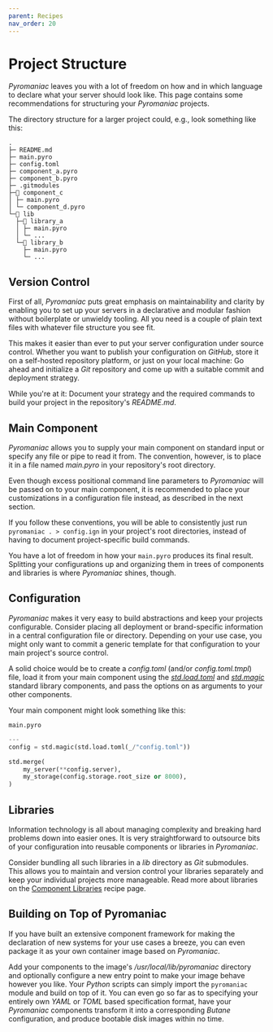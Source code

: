 ```yaml
---
parent: Recipes
nav_order: 20
---
```


# Project Structure
*Pyromaniac* leaves you with a lot of freedom on how and in which language to
declare what your server should look like. This page contains some
recommendations for structuring your *Pyromaniac* projects.

The directory structure for a larger project could, e.g., look something like
this:

```
.
├─ README.md
├─ main.pyro
├─ config.toml
├─ component_a.pyro
├─ component_b.pyro
├─ .gitmodules
├─📂 component_c
│ ├─ main.pyro
│ └─ component_d.pyro
└─📂 lib
  ├─📂 library_a
  │ ├─ main.pyro
  │ └─ ...
  └─📂 library_b
    ├─ main.pyro
    └─ ...
```

## Version Control
First of all, *Pyromaniac* puts great emphasis on maintainability and clarity
by enabling you to set up your servers in a declarative and modular fashion
without boilerplate or unwieldy tooling. All you need is a couple of plain text
files with whatever file structure you see fit.

This makes it easier than ever to put your server configuration under source
control. Whether you want to publish your configuration on *GitHub*, store it
on a self-hosted repository platform, or just on your local machine: Go ahead
and initialize a *Git* repository and come up with a suitable commit and
deployment strategy.

While you're at it: Document your strategy and the required commands to build
your project in the repository's *README.md*.

## Main Component
*Pyromaniac* allows you to supply your main component on standard input or
specify any file or pipe to read it from. The convention, however, is to place
it in a file named *main.pyro* in your repository's root directory.

Even though excess positional command line parameters to *Pyromaniac* will
be passed on to your main component, it is recommended to place your
customizations in a configuration file instead, as described in the next
section.

If you follow these conventions, you will be able to consistently just run
`pyromaniac . > config.ign` in your project's root directories, instead of
having to document project-specific build commands.

You have a lot of freedom in how your `main.pyro` produces its final result.
Splitting your configurations up and organizing them in trees of components and
libraries is where *Pyromaniac* shines, though.

## Configuration
*Pyromaniac* makes it very easy to build abstractions and keep your
projects configurable. Consider placing all deployment or brand-specific
information in a central configuration file or directory. Depending on your
use case, you might only want to commit a generic template for that
configuration to your main project's source control.

A solid choice would be to create a *config.toml* (and/or *config.toml.tmpl*)
file, load it from your main component using the [*std.load.toml*][toml] and
[*std.magic*][magic] standard library components, and pass the options on as
arguments to your other components.

Your main component might look something like this:

`main.pyro`
```python
---
config = std.magic(std.load.toml(_/"config.toml"))

std.merge(
    my_server(**config.server),
    my_storage(config.storage.root_size or 8000),
)
```

[toml]: components-stdlib.html#load-toml-from-disk-injecting-variables-using-jinja
[magic]: components-stdlib.html#wrap-value-in-magic-type-for-convenient-member-access-and-default-handling

## Libraries
Information technology is all about managing complexity and breaking hard
problems down into easier ones. It is very straightforward to outsource bits
of your configuration into reusable components or libraries in *Pyromaniac*.

Consider bundling all such libraries in a *lib* directory as *Git* submodules.
This allows you to maintain and version control your libraries separately and 
keep your individual projects more manageable. Read more about libraries on the
[Component Libraries][libraries] recipe page.

[libraries]: recipes-libraries.html

## Building on Top of Pyromaniac
If you have built an extensive component framework for making the declaration
of new systems for your use cases a breeze, you can even package it as your own
container image based on *Pyromaniac*.

Add your components to the image's */usr/local/lib/pyromaniac* directory and
optionally configure a new entry point to make your image behave however you
like. Your *Python* scripts can simply import the `pyromaniac` module and
build on top of it. You can even go so far as to specifying your entirely own
*YAML* or *TOML* based specification format, have your *Pyromaniac* components
transform it into a corresponding *Butane* configuration, and produce bootable
disk images within no time.
